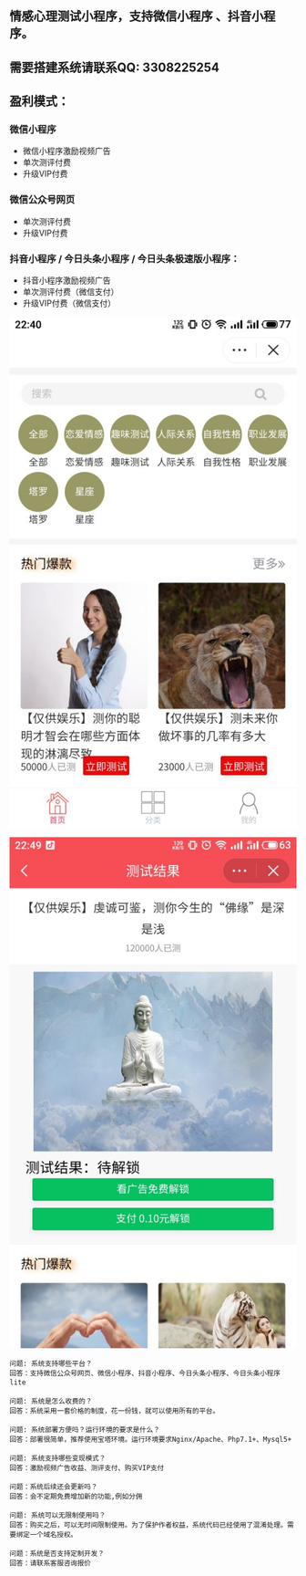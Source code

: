 ## 情感心理测试小程序，支持微信小程序 、抖音小程序。

## 需要搭建系统请联系QQ: 3308225254

## 盈利模式：
### 微信小程序
- 微信小程序激励视频广告
- 单次测评付费
- 升级VIP付费

### 微信公众号网页
- 单次测评付费
- 升级VIP付费

### 抖音小程序 / 今日头条小程序 / 今日头条极速版小程序：
- 抖音小程序激励视频广告
- 单次测评付费（微信支付）
- 升级VIP付费（微信支付）

![](https://raw.githubusercontent.com/assess001/-/main/assess1.jpg)

![](https://raw.githubusercontent.com/assess001/-/main/assess2.jpg)

```
问题: 系统支持哪些平台？
回答：支持微信公众号网页、微信小程序、抖音小程序、今日头条小程序、今日头条小程序lite

问题: 系统是怎么收费的？
回答：系统采用一套价格的制度，花一份钱，就可以使用所有的平台。

问题: 系统部署方便吗？运行环境的要求是什么？
回答：部署很简单，推荐使用宝塔环境。运行环境要求Nginx/Apache、Php7.1+、Mysql5+

问题: 系统支持哪些变现模式？
回答：激励视频广告收益、测评支付、购买VIP支付

问题：系统后续还会更新吗？
回答：会不定期免费增加新的功能,例如分佣

问题: 系统可以无限制使用吗？
回答：购买之后，可以无时间限制使用。为了保护作者权益，系统代码已经使用了混淆处理。需要绑定一个域名授权。

问题：系统是否支持定制开发？
回答：请联系客服咨询报价
```
